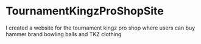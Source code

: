 # TournamentKingzProShopSite
I created a website for the tournament kingz pro shop where users can buy hammer brand bowling balls and TKZ clothing
